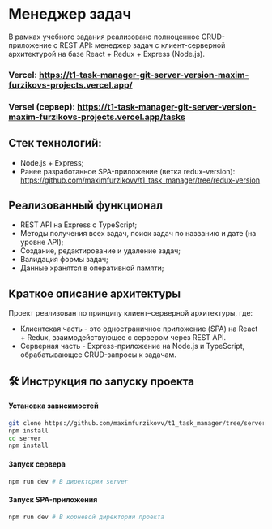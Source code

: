 # Менеджер задач
В рамках учебного задания реализовано полноценное CRUD-приложение с REST API: менеджер задач с клиент-серверной архитектурой на базе React + Redux + Express (Node.js).  

### Vercel: https://t1-task-manager-git-server-version-maxim-furzikovs-projects.vercel.app/
### Versel (сервер): https://t1-task-manager-git-server-version-maxim-furzikovs-projects.vercel.app/tasks

## Стек технологий:
- Node.js + Express;
- Ранее разработанное SPA-приложение (ветка redux-version): https://github.com/maximfurzikovv/t1_task_manager/tree/redux-version

## Реализованный функционал
- REST API на Express с TypeScript;
- Методы получения всех задач, поиск задач по названию и дате (на уровне API);
- Создание, редактирование и удаление задач;
- Валидация формы задач;
- Данные хранятся в оперативной памяти;

## Краткое описание архитектуры
Проект реализован по принципу клиент–серверной архитектуры, где:
- Клиентская часть - это одностраничное приложение (SPA) на React + Redux, взаимодействующее с сервером через REST API.
- Серверная часть - Express-приложение на Node.js и TypeScript, обрабатывающее CRUD-запросы к задачам.

## 🛠 Инструкция по запуску проекта

#### Установка зависимостей
```bash
git clone https://github.com/maximfurzikovv/t1_task_manager/tree/server-version
npm install
cd server
npm install
```

#### Запуск сервера
```bash
npm run dev # В директории server
```

#### Запуск SPA-приложения
```bash
npm run dev # В корневой директории проекта
```
